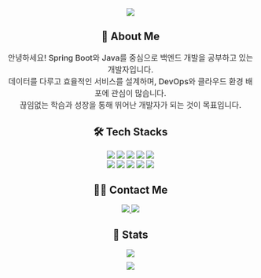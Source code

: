 <div align="center">
    <img src="https://capsule-render.vercel.app/api?type=waving&color=auto&height=180&text=🚀%20지속적으로%20성장하는%20백엔드%20개발자!&fontColor=000000&fontSize=50" />
</div>


<div align="center"> 
    <h2>👋 About Me</h2>
    <p style="font-weight: 500; font-size: 16px; color: #333;">
        안녕하세요! Spring Boot와 Java를 중심으로 백엔드 개발을 공부하고 있는 개발자입니다.<br>
        데이터를 다루고 효율적인 서비스를 설계하며, DevOps와 클라우드 환경 배포에 관심이 많습니다.<br>
        끊임없는 학습과 성장을 통해 뛰어난 개발자가 되는 것이 목표입니다.
    </p>
</div>

<div align="center">
    <h2>🛠️ Tech Stacks</h2>
    <div style="margin: 10px;">
        <img src="https://img.shields.io/badge/Spring Boot-6DB33F?style=flat-square&logo=Spring Boot&logoColor=white">
        <img src="https://img.shields.io/badge/Java-007396?style=flat-square&logo=Java&logoColor=white">
        <img src="https://img.shields.io/badge/Next.js-000000?style=flat-square&logo=Next.js&logoColor=white">
        <img src="https://img.shields.io/badge/MySQL-4479A1?style=flat-square&logo=MySQL&logoColor=white">
        <img src="https://img.shields.io/badge/MongoDB-47A248?style=flat-square&logo=MongoDB&logoColor=white"><br/>
        <img src="https://img.shields.io/badge/Docker-2496ED?style=flat-square&logo=Docker&logoColor=white">
        <img src="https://img.shields.io/badge/Jenkins-D24939?style=flat-square&logo=Jenkins&logoColor=white">
        <img src="https://img.shields.io/badge/Linux-FCC624?style=flat-square&logo=Linux&logoColor=white">
        <img src="https://img.shields.io/badge/Vercel-000000?style=flat-square&logo=Vercel&logoColor=white">
        <img src="https://img.shields.io/badge/GitHub-181717?style=flat-square&logo=GitHub&logoColor=white">
    </div>
</div>

<div align="center">
    <h2>🧑‍💻 Contact Me</h2>
    <div>
        <a href="mailto:kidon0902@naver.com">
            <img src="https://img.shields.io/badge/Gmail-EA4335?style=flat-square&logo=Gmail&logoColor=white">
        </a>
        <a href="https://www.notion.so/Backend-Developer-Resume-14009d2e1cdd808f86b8d08a1eed3852">
            <img src="https://img.shields.io/badge/Notion-000000?style=flat-square&logo=Notion&logoColor=white">
        </a>
    </div>
</div>

<div align="center">
    <h2>🏅 Stats</h2>
    <div>
        <img src="https://github-readme-stats.vercel.app/api/top-langs/?username=alrk14567&layout=compact&bg_color=ffffff&title_color=000000&text_color=000000" style="margin-bottom: 10px;" /><br/>
        <img src="https://github-readme-streak-stats.herokuapp.com/?user=alrk14567&theme=default" />
    </div>
</div>
